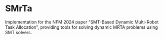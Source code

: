 # SMrTa
Implementation for the NFM 2024 paper "SMT-Based Dynamic Multi-Robot Task Allocation", providing tools for solving dynamic MRTA problems using SMT solvers.
